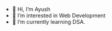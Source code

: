 - 👋 Hi, I’m Ayush
- 👀 I’m interested in Web Development
- 🌱 I’m currently learning DSA.

<!---
ayushsaha1018/ayushsaha1018 is a ✨ special ✨ repository because its `README.md` (this file) appears on your GitHub profile.
You can click the Preview link to take a look at your changes.
--->
